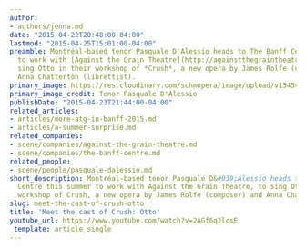 ```yaml
---
author:
- authors/jenna.md
date: "2015-04-22T20:48:00-04:00"
lastmod: "2015-04-25T15:01:00-04:00"
preamble: Montréal-based tenor Pasquale D'Alessio heads to The Banff Centre this summer
  to work with [Against the Grain Theatre](http://againstthegraintheatre.com/), to
  sing Otto in their workshop of *Crush*, a new opera by James Rolfe (composer) and
  Anna Chatterton (librettist).
primary_image: https://res.cloudinary.com/schmopera/image/upload/v1545409169/media/webhook-uploads/1429750592057/93d4d29c-73d6-457a-982f-9e751533917d.jpg.jpg
primary_image_credit: Tenor Pasquale D'Alessio
publishDate: "2015-04-23T21:44:00-04:00"
related_articles:
- articles/more-atg-in-banff-2015.md
- articles/a-summer-surprise.md
related_companies:
- scene/companies/against-the-grain-theatre.md
- scene/companies/the-banff-centre.md
related_people:
- scene/people/pasquale-dalessio.md
short_description: Montréal-based tenor Pasquale D&#039;Alessio heads to The Banff
  Centre this summer to work with Against the Grain Theatre, to sing Otto in their
  workshop of Crush, a new opera by James Rolfe (composer) and Anna Chatterton (librettist).
slug: meet-the-cast-of-crush-otto
title: 'Meet the cast of Crush: Otto'
youtube_url: https://www.youtube.com/watch?v=2AGf6q2lcsE
_template: article_single
---
```



